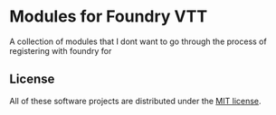 # Modules for Foundry VTT

A collection of modules that I dont want to go through the process of registering with foundry for

## License

All of these software projects are distributed under the [MIT license](./LICENSE).
